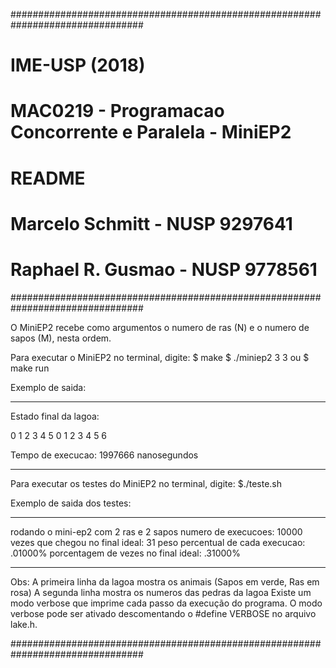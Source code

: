 ################################################################################
#                                IME-USP (2018)                                #
#            MAC0219 - Programacao Concorrente e Paralela - MiniEP2            #
#                                                                              #
#                                  README                                      #
#                                                                              #
#                       Marcelo Schmitt   - NUSP 9297641                       #
#                       Raphael R. Gusmao - NUSP 9778561                       #
################################################################################

O MiniEP2 recebe como argumentos o numero de ras (N) e o numero de sapos (M), 
nesta ordem.

Para executar o MiniEP2 no terminal, digite:
    $ make
    $ ./miniep2 3 3
    ou
    $ make run

Exemplo de saida:
________________________________________________________________________________
Estado final da lagoa:

  0 1 2 3 4 5
0 1 2 3 4 5 6

Tempo de execucao: 1997666 nanosegundos
________________________________________________________________________________

Para executar os testes do MiniEP2  no terminal, digite:
    $./teste.sh

Exemplo de saida dos testes:
________________________________________________________________________________
rodando o mini-ep2 com 2 ras e 2 sapos
numero de execucoes: 10000
vezes que chegou no final ideal: 31
peso percentual de cada execucao: .01000%
porcentagem de vezes no final ideal: .31000%
________________________________________________________________________________


Obs:
    A primeira linha da lagoa mostra os animais (Sapos em verde, Ras em rosa)
    A segunda linha mostra os numeros das pedras da lagoa
    Existe um modo verbose que imprime cada passo da execução do programa.
    O modo verbose pode ser ativado descomentando o #define VERBOSE no arquivo
    lake.h.

################################################################################
